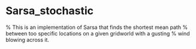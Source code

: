# Sarsa_stochastic

% This is an implementation of Sarsa that finds the shortest mean path
% between too specific locations on a given gridworld with a gusting
% wind blowing across it.

